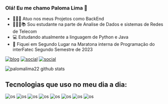 ### Olá! Eu me chamo Paloma Lima 👋

- 👩🏻‍💻 Atuo nos meus Projetos como BackEnd
- 👩🏻‍🎓📚 Sou estudante na parte de Analise de Dados e sistemas de Redes de Telecom
- 💻 Estudando atualmente a linguagem de Python e Java
- 🥈 Fiquei em Segundo Lugar na Maratona interna de Programação do interFatec Segundo Semestre de 2023

[![blog](https://img.shields.io/badge/LinkedIn-0077B5?style=for-the-badge&logo=linkedin&logoColor=white)](https://www.linkedin.com/feed/)
[![social](https://img.shields.io/badge/Instagram-E4405F?style=for-the-badge&logo=instagram&logoColor=white)](https://www.instagram.com/palomoninha22_/?next=%2F)
[![social](https://img.shields.io/badge/Twitter-1DA1F2?style=for-the-badge&logo=twitter&logoColor=white)](https://twitter.com/notifications)

![palomalima22 github stats](https://github-readme-stats.vercel.app/api?username=palomalima22&show_icons=true&theme=radical)

## Tecnologias que uso no meu dia a dia:
![os](https://img.shields.io/badge/Linux-FCC624?style=for-the-badge&logo=linux&logoColor=black)
![os](https://img.shields.io/badge/Windows-0078D6?style=for-the-badge&logo=windows&logoColor=white)
![os](https://img.shields.io/badge/HTML5-E34F26?style=for-the-badge&logo=html5&logoColor=white)
![os](https://img.shields.io/badge/CSS3-1572B6?style=for-the-badge&logo=css3&logoColor=white)
![os](https://img.shields.io/badge/Python-14354C?style=for-the-badge&logo=python&logoColor=white)
![os](https://img.shields.io/badge/Flask-000000?style=for-the-badge&logo=flask&logoColor=white)
![os](https://img.shields.io/badge/JavaScript-323330?style=for-the-badge&logo=javascript&logoColor=F7DF1E)
![os](https://img.shields.io/badge/Bootstrap-563D7C?style=for-the-badge&logo=bootstrap&logoColor=white)








